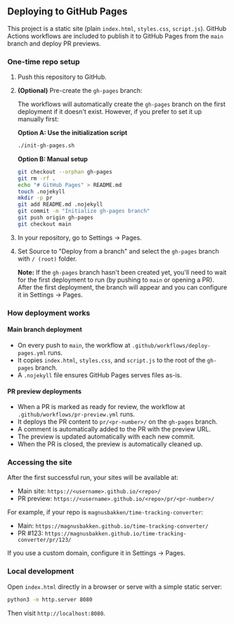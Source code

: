 ## Deploying to GitHub Pages

This project is a static site (plain `index.html`, `styles.css`, `script.js`). GitHub Actions workflows are included to publish it to GitHub Pages from the `main` branch and deploy PR previews.

### One-time repo setup

1. Push this repository to GitHub.

2. **(Optional)** Pre-create the `gh-pages` branch:
   
   The workflows will automatically create the `gh-pages` branch on the first deployment if it doesn't exist. However, if you prefer to set it up manually first:
   
   **Option A: Use the initialization script**
   ```bash
   ./init-gh-pages.sh
   ```
   
   **Option B: Manual setup**
   ```bash
   git checkout --orphan gh-pages
   git rm -rf .
   echo "# GitHub Pages" > README.md
   touch .nojekyll
   mkdir -p pr
   git add README.md .nojekyll
   git commit -m "Initialize gh-pages branch"
   git push origin gh-pages
   git checkout main
   ```

3. In your repository, go to Settings → Pages.

4. Set Source to "Deploy from a branch" and select the `gh-pages` branch with `/ (root)` folder.
   
   **Note:** If the `gh-pages` branch hasn't been created yet, you'll need to wait for the first deployment to run (by pushing to `main` or opening a PR). After the first deployment, the branch will appear and you can configure it in Settings → Pages.

### How deployment works

#### Main branch deployment
- On every push to `main`, the workflow at `.github/workflows/deploy-pages.yml` runs.
- It copies `index.html`, `styles.css`, and `script.js` to the root of the `gh-pages` branch.
- A `.nojekyll` file ensures GitHub Pages serves files as-is.

#### PR preview deployments
- When a PR is marked as ready for review, the workflow at `.github/workflows/pr-preview.yml` runs.
- It deploys the PR content to `pr/<pr-number>/` on the `gh-pages` branch.
- A comment is automatically added to the PR with the preview URL.
- The preview is updated automatically with each new commit.
- When the PR is closed, the preview is automatically cleaned up.

### Accessing the site

After the first successful run, your sites will be available at:

- Main site: `https://<username>.github.io/<repo>/`
- PR preview: `https://<username>.github.io/<repo>/pr/<pr-number>/`

For example, if your repo is `magnusbakken/time-tracking-converter`:
- Main: `https://magnusbakken.github.io/time-tracking-converter/`
- PR #123: `https://magnusbakken.github.io/time-tracking-converter/pr/123/`

If you use a custom domain, configure it in Settings → Pages.

### Local development
Open `index.html` directly in a browser or serve with a simple static server:

```bash
python3 -m http.server 8080
```

Then visit `http://localhost:8080`.
